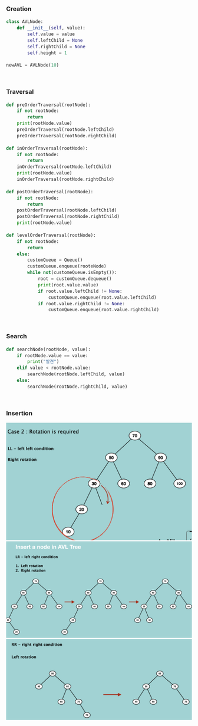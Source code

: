 ### Creation

```python
class AVLNode:
    def __init__(self, value):
        self.value = value
        self.leftChild = None
        self.rightChild = None
        self.height = 1

newAVL = AVLNode(10)
```

<br/>

### Traversal

```python
def preOrderTraversal(rootNode):
    if not rootNode:
        return
    print(rootNode.value)
    preOrderTraversal(rootNode.leftChild)
    preOrderTraversal(rootNode.rightChild)

def inOrderTraversal(rootNode):
    if not rootNode:
        return
    inOrderTraversal(rootNode.leftChild)
    print(rootNode.value)
    inOrderTraversal(rootNode.rightChild)

def postOrderTraversal(rootNode):
    if not rootNode:
        return
    postOrderTraversal(rootNode.leftChild)
    postOrderTraversal(rootNode.rightChild)
    print(rootNode.value)

def levelOrderTraversal(rootNode):
    if not rootNode:
        return
    else:
        customQueue = Queue()
        customQueue.enqueue(rooteNode)
        while not(customeQueue.isEmpty()):
            root = customQueue.dequeue()
            print(root.value.value)
            if root.value.leftChild != None:
                customQueue.enqueue(root.value.leftChild)
            if root.value.rightChild != None:
                customQueue.enqueue(root.value.rightChild)
```

<br/>

### Search

```python
def searchNode(rootNode, value):
    if rootNode.value == value:
        print("발견")
    elif value < rootNode.value:
        searchNode(rootNode.leftChild, value)
    else:
        searchNode(rootNode.rightChild, value)
```

<br/>

### Insertion

<img src="../../Images/AVLTree_2.png">

<img src="../../Images/AVLTree_3.png">

<img src="../../Images/AVLTree_4.png">


```python

``` 